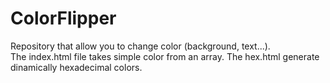 # ColorFlipper
Repository that allow you to change color (background, text...).  
The index.html file takes simple color from an array.
The hex.html generate dinamically hexadecimal colors.
